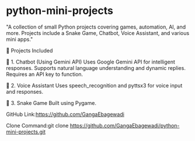 # python-mini-projects
"A collection of small Python projects covering games, automation, AI, and more. Projects include a Snake Game, Chatbot, Voice Assistant, and various mini apps."

📌 Projects Included

🔹 1. Chatbot (Using Gemini API)
Uses Google Gemini API for intelligent responses.
Supports natural language understanding and dynamic replies.
Requires an API key to function.

🔹 2. Voice Assistant
Uses speech_recognition and pyttsx3 for voice input and responses.

🔹 3. Snake Game
Built using Pygame.

GitHub Link:https://github.com/GangaEbagewadi

Clone Command:git clone https://github.com/GangaEbagewadi/python-mini-projects.git


